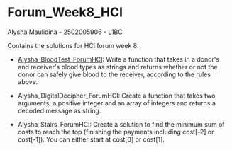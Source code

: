 # Forum_Week8_HCI

Alysha Maulidina - 2502005906 - L1BC

Contains the solutions for HCI forum week 8.

- <a href ="https://github.com/alyshapm/Forum_Week8_HCI/blob/main/Alysha_BloodType_ForumHCI.js">Alysha_BloodTest_ForumHCI</a>: Write a function that takes in a donor's and receiver's blood types as strings and returns whether or not the donor can safely give blood to the receiver, according to the rules above.

- Alysha_DigitalDecipher_ForumHCI: Create a function that takes two arguments; a positive integer and an array of integers and returns a decoded message as string.

- Alysha_Stairs_ForumHCI: Create a solution to find the minimum sum of costs to reach the top (finishing the payments including cost[-2] or cost[-1]). You can either start at cost[0] or cost[1].
